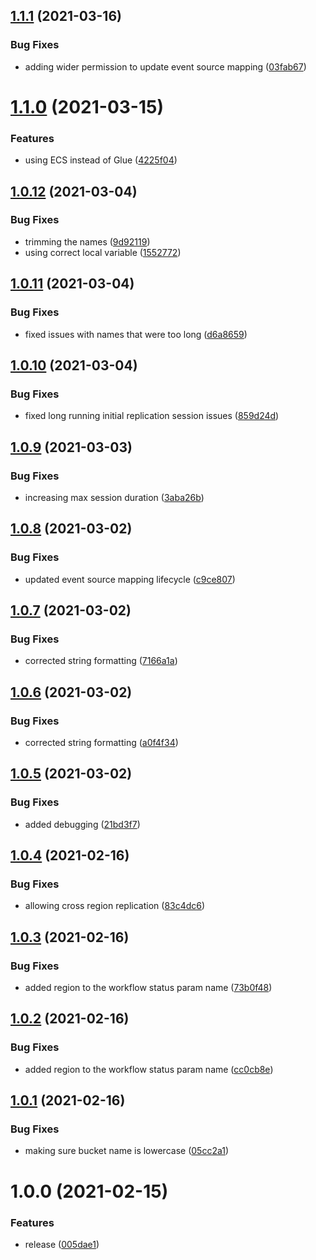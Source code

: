 ## [1.1.1](http://bitbucket.org/adaptavistlabs/module-dynamodb-replication/compare/v1.1.0...v1.1.1) (2021-03-16)


### Bug Fixes

* adding wider permission to update event source mapping ([03fab67](http://bitbucket.org/adaptavistlabs/module-dynamodb-replication/commits/03fab670a1fc3efeb67a9a8dd0a5ebe835d98b59))

# [1.1.0](http://bitbucket.org/adaptavistlabs/module-dynamodb-replication/compare/v1.0.12...v1.1.0) (2021-03-15)


### Features

* using ECS instead of Glue ([4225f04](http://bitbucket.org/adaptavistlabs/module-dynamodb-replication/commits/4225f0480c40a22e04e09eb6d8c75ee881d9954c))

## [1.0.12](http://bitbucket.org/adaptavistlabs/module-dynamodb-replication/compare/v1.0.11...v1.0.12) (2021-03-04)


### Bug Fixes

* trimming the names ([9d92119](http://bitbucket.org/adaptavistlabs/module-dynamodb-replication/commits/9d9211920e0b4161e6d2e608bfd398b420f54fb9))
* using correct local variable ([1552772](http://bitbucket.org/adaptavistlabs/module-dynamodb-replication/commits/15527724edb4a0e1c26ce71f435b17cf522fc1b4))

## [1.0.11](http://bitbucket.org/adaptavistlabs/module-dynamodb-replication/compare/v1.0.10...v1.0.11) (2021-03-04)


### Bug Fixes

* fixed issues with names that were too long ([d6a8659](http://bitbucket.org/adaptavistlabs/module-dynamodb-replication/commits/d6a865989f9703d7b0ef60cdc696f3b4f2002aaa))

## [1.0.10](http://bitbucket.org/adaptavistlabs/module-dynamodb-replication/compare/v1.0.9...v1.0.10) (2021-03-04)


### Bug Fixes

* fixed long running initial replication session issues ([859d24d](http://bitbucket.org/adaptavistlabs/module-dynamodb-replication/commits/859d24d35214d0808ab1f8b6301cf274a6abb475))

## [1.0.9](http://bitbucket.org/adaptavistlabs/module-dynamodb-replication/compare/v1.0.8...v1.0.9) (2021-03-03)


### Bug Fixes

* increasing max session duration ([3aba26b](http://bitbucket.org/adaptavistlabs/module-dynamodb-replication/commits/3aba26b18a30e83044cf2b525014ae190153cb1a))

## [1.0.8](http://bitbucket.org/adaptavistlabs/module-dynamodb-replication/compare/v1.0.7...v1.0.8) (2021-03-02)


### Bug Fixes

* updated event source mapping lifecycle ([c9ce807](http://bitbucket.org/adaptavistlabs/module-dynamodb-replication/commits/c9ce807c40d292070db1671de73214801733e0d2))

## [1.0.7](http://bitbucket.org/adaptavistlabs/module-dynamodb-replication/compare/v1.0.6...v1.0.7) (2021-03-02)


### Bug Fixes

* corrected string formatting ([7166a1a](http://bitbucket.org/adaptavistlabs/module-dynamodb-replication/commits/7166a1a9240da0a3e08e870f72fd26b252700b24))

## [1.0.6](http://bitbucket.org/adaptavistlabs/module-dynamodb-replication/compare/v1.0.5...v1.0.6) (2021-03-02)


### Bug Fixes

* corrected string formatting ([a0f4f34](http://bitbucket.org/adaptavistlabs/module-dynamodb-replication/commits/a0f4f34f0655855d4548b73e5855a00387af9e1b))

## [1.0.5](http://bitbucket.org/adaptavistlabs/module-dynamodb-replication/compare/v1.0.4...v1.0.5) (2021-03-02)


### Bug Fixes

* added debugging ([21bd3f7](http://bitbucket.org/adaptavistlabs/module-dynamodb-replication/commits/21bd3f7c0ff7bcc40d50df466aeb5a6fef5a87a6))

## [1.0.4](http://bitbucket.org/adaptavistlabs/module-dynamodb-replication/compare/v1.0.3...v1.0.4) (2021-02-16)


### Bug Fixes

* allowing cross region replication ([83c4dc6](http://bitbucket.org/adaptavistlabs/module-dynamodb-replication/commits/83c4dc6ba27ef64e4be10c0b925fce21f0a9197b))

## [1.0.3](http://bitbucket.org/adaptavistlabs/module-dynamodb-replication/compare/v1.0.2...v1.0.3) (2021-02-16)


### Bug Fixes

* added region to the workflow status param name ([73b0f48](http://bitbucket.org/adaptavistlabs/module-dynamodb-replication/commits/73b0f480bbd38dec64410a33f82a936eb3fc3131))

## [1.0.2](http://bitbucket.org/adaptavistlabs/module-dynamodb-replication/compare/v1.0.1...v1.0.2) (2021-02-16)


### Bug Fixes

* added region to the workflow status param name ([cc0cb8e](http://bitbucket.org/adaptavistlabs/module-dynamodb-replication/commits/cc0cb8eb6c7b2fdd93e2ce82ae5eb7d77c41167e))

## [1.0.1](http://bitbucket.org/adaptavistlabs/module-dynamodb-replication/compare/v1.0.0...v1.0.1) (2021-02-16)


### Bug Fixes

* making sure bucket name is lowercase ([05cc2a1](http://bitbucket.org/adaptavistlabs/module-dynamodb-replication/commits/05cc2a1b80d742cc8fe8e34f5effd198d8764ebf))

# 1.0.0 (2021-02-15)


### Features

* release ([005dae1](http://bitbucket.org/adaptavistlabs/module-dynamodb-replication/commits/005dae1bc4866f505ff0b7fcae57b4907378ce03))

